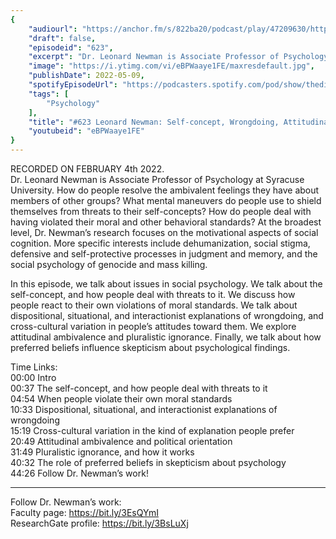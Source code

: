 ```yaml
---
{
	"audiourl": "https://anchor.fm/s/822ba20/podcast/play/47209630/https%3A%2F%2Fd3ctxlq1ktw2nl.cloudfront.net%2Fstaging%2F2022-1-5%2Ffd5a6546-24d6-e2dd-dd68-0e3a8648272f.m4a",
	"draft": false,
	"episodeid": "623",
	"excerpt": "Dr. Leonard Newman is Associate Professor of Psychology at Syracuse University. How do people resolve the ambivalent feelings they have about members of other groups? What mental maneuvers do people use to shield themselves from threats to their self-concepts? How do people deal with having violated their moral and other behavioral standards? At the broadest level, Dr. Newman’s research focuses on the motivational aspects of social cognition. More specific interests include dehumanization, social stigma, defensive and self-protective processes in judgment and memory, and the social psychology of genocide and mass killing.",
	"image": "https://i.ytimg.com/vi/eBPWaaye1FE/maxresdefault.jpg",
	"publishDate": 2022-05-09,
	"spotifyEpisodeUrl": "https://podcasters.spotify.com/pod/show/thedissenter/episodes/623-Leonard-Newman-Self-concept--Wrongdoing--Attitudinal-Ambivalence--and-Pluralistic-Ignorance-e1dv7mu",
	"tags": [
		"Psychology"
	],
	"title": "#623 Leonard Newman: Self-concept, Wrongdoing, Attitudinal Ambivalence, and Pluralistic Ignorance",
	"youtubeid": "eBPWaaye1FE"
}
---
```

RECORDED ON FEBRUARY 4th 2022.  
Dr. Leonard Newman is Associate Professor of Psychology at Syracuse University. How do people resolve the ambivalent feelings they have about members of other groups? What mental maneuvers do people use to shield themselves from threats to their self-concepts? How do people deal with having violated their moral and other behavioral standards? At the broadest level, Dr. Newman’s research focuses on the motivational aspects of social cognition. More specific interests include dehumanization, social stigma, defensive and self-protective processes in judgment and memory, and the social psychology of genocide and mass killing.

In this episode, we talk about issues in social psychology. We talk about the self-concept, and how people deal with threats to it. We discuss how people react to their own violations of moral standards. We talk about dispositional, situational, and interactionist explanations of wrongdoing, and cross-cultural variation in people’s attitudes toward them. We explore attitudinal ambivalence and pluralistic ignorance. Finally, we talk about how preferred beliefs influence skepticism about psychological findings.

Time Links:  
<time>00:00</time> Intro  
<time>00:37</time> The self-concept, and how people deal with threats to it  
<time>04:54</time> When people violate their own moral standards  
<time>10:33</time> Dispositional, situational, and interactionist explanations of wrongdoing  
<time>15:19</time> Cross-cultural variation in the kind of explanation people prefer  
<time>20:49</time> Attitudinal ambivalence and political orientation  
<time>31:49</time> Pluralistic ignorance, and how it works  
<time>40:32</time> The role of preferred beliefs in skepticism about psychology  
<time>44:26</time> Follow Dr. Newman’s work!

---

Follow Dr. Newman’s work:  
Faculty page: https://bit.ly/3EsQYmI  
ResearchGate profile: https://bit.ly/3BsLuXj
